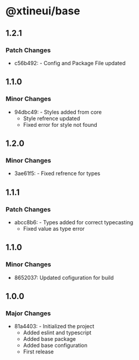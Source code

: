 # @xtineui/base

## 1.2.1

### Patch Changes

- c56b492: - Config and Package File updated

## 1.1.0

### Minor Changes

- 94dbc49: - Styles added from core
  - Style refrence updated
  - Fixed error for style not found

## 1.2.0

### Minor Changes

- 3ae61f5: - Fixed refrence for types

## 1.1.1

### Patch Changes

- abcc8b6: - Types added for correct typecasting
  - Fixed value as type error

## 1.1.0

### Minor Changes

- 8652037: Updated cofiguration for build

## 1.0.0

### Major Changes

- 81a4403: - Initialized the project
  - Added eslint and typescript
  - Added base package
  - Added base configuration
  - First release

